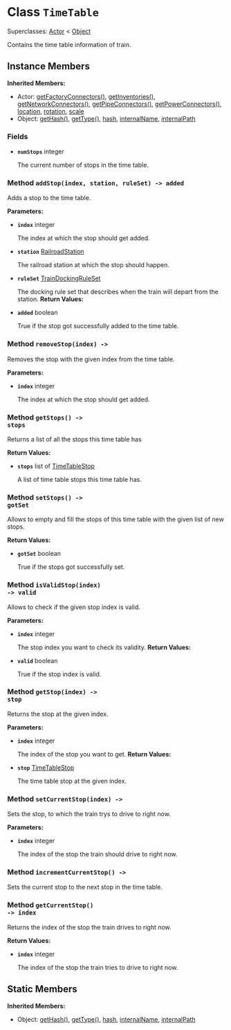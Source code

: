 # Class <code>TimeTable</code>

Superclasses: <a href="Actor.md">Actor</a> < <a href="Object.md">Object</a>

Contains the time table information of train.
## Instance Members
<b>Inherited Members:</b>
- Actor: <a href="Actor.md#getFactoryConnectors">getFactoryConnectors()</a>, <a href="Actor.md#getInventories">getInventories()</a>, <a href="Actor.md#getNetworkConnectors">getNetworkConnectors()</a>, <a href="Actor.md#getPipeConnectors">getPipeConnectors()</a>, <a href="Actor.md#getPowerConnectors">getPowerConnectors()</a>, <a href="Actor.md#location">location</a>, <a href="Actor.md#rotation">rotation</a>, <a href="Actor.md#scale">scale</a>
- Object: <a href="Object.md#getHash">getHash()</a>, <a href="Object.md#getType">getType()</a>, <a href="Object.md#hash">hash</a>, <a href="Object.md#internalName">internalName</a>, <a href="Object.md#internalPath">internalPath</a>
### Fields
- <code><b>numStops</b></code> integer

  The current number of stops in the time table.
### Method <code>addStop(index, station, ruleSet) -> added</code>
Adds a stop to the time table.

<b>Parameters:</b>

- <code><b>index</b></code> integer

  The index at which the stop should get added.
- <code><b>station</b></code> <a href="RailroadStation.md">RailroadStation</a>

  The railroad station at which the stop should happen.
- <code><b>ruleSet</b></code> <a href="../structs/TrainDockingRuleSet.md">TrainDockingRuleSet</a>

  The docking rule set that describes when the train will depart from the station.
<b>Return Values:</b>

- <code><b>added</b></code> boolean

  True if the stop got successfully added to the time table.
### Method <code>removeStop(index) -> </code>
Removes the stop with the given index from the time table.

<b>Parameters:</b>

- <code><b>index</b></code> integer

  The index at which the stop should get added.
### Method <code>getStops() -> stops</code>
Returns a list of all the stops this time table has

<b>Return Values:</b>

- <code><b>stops</b></code> list of <a href="../structs/TimeTableStop.md">TimeTableStop</a>

  A list of time table stops this time table has.
### Method <code>setStops() -> gotSet</code>
Allows to empty and fill the stops of this time table with the given list of new stops.

<b>Return Values:</b>

- <code><b>gotSet</b></code> boolean

  True if the stops got successfully set.
### Method <code>isValidStop(index) -> valid</code>
Allows to check if the given stop index is valid.

<b>Parameters:</b>

- <code><b>index</b></code> integer

  The stop index you want to check its validity.
<b>Return Values:</b>

- <code><b>valid</b></code> boolean

  True if the stop index is valid.
### Method <code>getStop(index) -> stop</code>
Returns the stop at the given index.

<b>Parameters:</b>

- <code><b>index</b></code> integer

  The index of the stop you want to get.
<b>Return Values:</b>

- <code><b>stop</b></code> <a href="../structs/TimeTableStop.md">TimeTableStop</a>

  The time table stop at the given index.
### Method <code>setCurrentStop(index) -> </code>
Sets the stop, to which the train trys to drive to right now.

<b>Parameters:</b>

- <code><b>index</b></code> integer

  The index of the stop the train should drive to right now.
### Method <code>incrementCurrentStop() -> </code>
Sets the current stop to the next stop in the time table.

### Method <code>getCurrentStop() -> index</code>
Returns the index of the stop the train drives to right now.

<b>Return Values:</b>

- <code><b>index</b></code> integer

  The index of the stop the train tries to drive to right now.
## Static Members
<b>Inherited Members:</b>
- Object: <a href="Object.md#getHash">getHash()</a>, <a href="Object.md#getType">getType()</a>, <a href="Object.md#hash">hash</a>, <a href="Object.md#internalName">internalName</a>, <a href="Object.md#internalPath">internalPath</a>